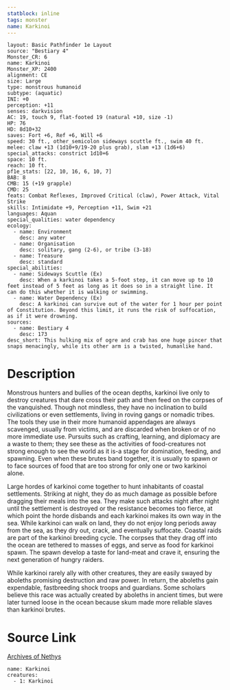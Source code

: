 ```yaml
---
statblock: inline
tags: monster
name: Karkinoi
---
```

```statblock
layout: Basic Pathfinder 1e Layout
source: "Bestiary 4"
Monster_CR: 6
name: Karkinoi
Monster_XP: 2400
alignment: CE
size: Large
type: monstrous humanoid
subtype: (aquatic)
INI: +0
perception: +11
senses: darkvision
AC: 19, touch 9, flat-footed 19 (natural +10, size -1)
HP: 76
HD: 8d10+32
saves: Fort +6, Ref +6, Will +6
speed: 30 ft., other_semicolon sideways scuttle ft., swim 40 ft.
melee: claw +13 (1d10+9/19-20 plus grab), slam +13 (1d6+6)
special_attacks: constrict 1d10+6
space: 10 ft.
reach: 10 ft.
pf1e_stats: [22, 10, 16, 6, 10, 7]
BAB: 8
CMB: 15 (+19 grapple)
CMD: 25
feats: Combat Reflexes, Improved Critical (claw), Power Attack, Vital Strike
skills: Intimidate +9, Perception +11, Swim +21
languages: Aquan
special_qualities: water dependency
ecology:
  - name: Environment
    desc: any water
  - name: Organisation
    desc: solitary, gang (2-6), or tribe (3-18)
  - name: Treasure
    desc: standard
special_abilities:
  - name: Sideways Scuttle (Ex)
    desc: When a karkinoi takes a 5-foot step, it can move up to 10 feet instead of 5 feet as long as it does so in a straight line. It can do this whether it is walking or swimming.
  - name: Water Dependency (Ex)
    desc: A karkinoi can survive out of the water for 1 hour per point of Constitution. Beyond this limit, it runs the risk of suffocation, as if it were drowning.
sources:
  - name: Bestiary 4
    desc: 173
desc_short: This hulking mix of ogre and crab has one huge pincer that snaps menacingly, while its other arm is a twisted, humanlike hand.
```
# Description
Monstrous hunters and bullies of the ocean depths, karkinoi live only to destroy creatures that dare cross their path and then feed on the corpses of the vanquished. Though not mindless, they have no inclination to build civilizations or even settlements, living in roving gangs or nomadic tribes. The tools they use in their more humanoid appendages are always scavenged, usually from victims, and are discarded when broken or of no more immediate use. Pursuits such as crafting, learning, and diplomacy are a waste to them; they see these as the activities of food-creatures not strong enough to see the world as it is-a stage for domination, feeding, and spawning. Even when these brutes band together, it is usually to spawn or to face sources of food that are too strong for only one or two karkinoi alone.

Large hordes of karkinoi come together to hunt inhabitants of coastal settlements. Striking at night, they do as much damage as possible before dragging their meals into the sea. They make such attacks night after night until the settlement is destroyed or the resistance becomes too fierce, at which point the horde disbands and each karkinoi makes its own way in the sea. While karkinoi can walk on land, they do not enjoy long periods away from the sea, as they dry out, crack, and eventually suffocate. Coastal raids are part of the karkinoi breeding cycle. The corpses that they drag off into the ocean are tethered to masses of eggs, and serve as food for karkinoi spawn. The spawn develop a taste for land-meat and crave it, ensuring the next generation of hungry raiders.

While karkinoi rarely ally with other creatures, they are easily swayed by aboleths promising destruction and raw power. In return, the aboleths gain expendable, fastbreeding shock troops and guardians. Some scholars believe this race was actually created by aboleths in ancient times, but were later turned loose in the ocean because skum made more reliable slaves than karkinoi brutes.
# Source Link
[Archives of Nethys](https://aonprd.com/MonsterDisplay.aspx?ItemName=Karkinoi)
```encounter-table
name: Karkinoi
creatures:
  - 1: Karkinoi
```
